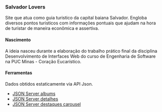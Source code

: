 ### Salvador Lovers

Site que atua como guia turistico da capital baiana Salvador. Engloba diversos pontos turisticos com informações pontuais que ajudam na hora de turistar de maneira econômica e assertiva.

#### Nascimento

A ideia nasceu durante a elaboração do trabalho prático final da disciplina Desenvolvimento de Interfaces Web do curso de Engenharia de Software na PUC Minas - Coração Eucarístico.

#### Ferramentas

Dados obtidos estaticamente via API Json.
- [JSON Server albums](https://jsonserver-trabalho-pratico-2--imcathalat1.repl.co/albums)
- [JSON Server detalhes](https://jsonserver-tp2-salvador--imcathalat1.repl.co/detalhes)
- [JSON Server destaques carousel](https://jsonserver-tp2-salvador--imcathalat1.repl.co/highlights)

